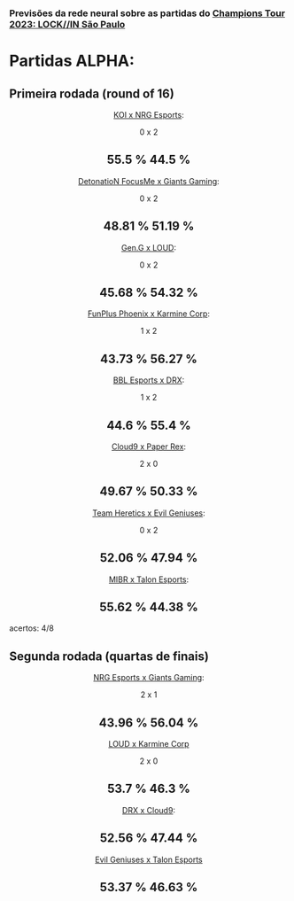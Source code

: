 ### Previsões da rede neural sobre as partidas do [Champions Tour 2023: LOCK//IN São Paulo](https://www.vlr.gg/event/1188/champions-tour-2023-lock-in-s-o-paulo)

# Partidas ALPHA:
## Primeira  rodada (round of 16)

<div align="center">
  
[KOI x NRG Esports](https://www.vlr.gg/167348/koi-vs-nrg-esports-champions-tour-2023-lock-in-s-o-paulo-alpha-ro16):
 
  0 x 2
  ## 55.5 % 44.5 %


[DetonatioN FocusMe x Giants Gaming](https://www.vlr.gg/167349/detonation-focusme-vs-giants-gaming-champions-tour-2023-lock-in-s-o-paulo-alpha-ro16): 
 
  0 x 2
  ## 48.81 %  51.19 %


[Gen.G x LOUD](https://www.vlr.gg/167350/gen-g-vs-loud-champions-tour-2023-lock-in-s-o-paulo-alpha-ro16):

  0 x 2
  ## 45.68 % 54.32 % 


[FunPlus Phoenix x Karmine Corp](https://www.vlr.gg/167351/funplus-phoenix-vs-karmine-corp-champions-tour-2023-lock-in-s-o-paulo-alpha-ro16):
  
  1 x 2
## 43.73 % 56.27 % 


[BBL Esports x DRX](https://www.vlr.gg/167352/bbl-esports-vs-drx-champions-tour-2023-lock-in-s-o-paulo-alpha-ro16):

  1 x 2
  ## 44.6 % 55.4 % 


[Cloud9 x Paper Rex](https://www.vlr.gg/167353/cloud9-vs-paper-rex-champions-tour-2023-lock-in-s-o-paulo-alpha-ro16):
 
  2 x 0
## 49.67 %  50.33 % 


[Team Heretics x Evil Geniuses](https://www.vlr.gg/167354/team-heretics-vs-evil-geniuses-champions-tour-2023-lock-in-s-o-paulo-alpha-ro16):

  0 x 2
  ## 52.06 %  47.94 % 


[MIBR x Talon Esports](https://www.vlr.gg/167355/mibr-vs-talon-esports-champions-tour-2023-lock-in-s-o-paulo-alpha-ro16):
## 55.62 %  44.38 % 
  
</div>
acertos: 4/8

## Segunda rodada (quartas de finais)
<div align="center">
  
[NRG Esports x Giants Gaming](https://www.vlr.gg/167356/nrg-esports-vs-giants-gaming-champions-tour-2023-lock-in-s-o-paulo-alpha-qf):

  2 x 1
  ## 43.96 %  56.04 % 
  
[LOUD x Karmine Corp](https://www.vlr.gg/167357/loud-vs-karmine-corp-champions-tour-2023-lock-in-s-o-paulo-alpha-qf)
  
  2 x 0
  ## 53.7 %  46.3 % 
 
[DRX x Cloud9](https://www.vlr.gg/167358/drx-vs-cloud9-champions-tour-2023-lock-in-s-o-paulo-alpha-qf):
## 52.56 %  47.44 % 

[Evil Geniuses x Talon Esports](https://www.vlr.gg/167359/evil-geniuses-vs-talon-esports-champions-tour-2023-lock-in-s-o-paulo-alpha-qf)
## 53.37 %  46.63 % 
  
</div>

